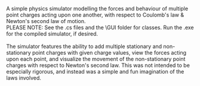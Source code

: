A simple physics simulator modelling the forces and behaviour of multiple point charges acting upon one another, with respect to Coulomb's law & Newton's second law of motion.\
PLEASE NOTE: See the .cs files and the \GUI folder for classes. Run the .exe for the compiled simulator, if desired.\
\
The simulator features the ability to add multiple stationary and non-stationary point charges with given charge values, view the forces acting upon each point, and visualize the movement of the non-stationary point charges with respect to Newton's second law. This was not intended to be especially rigorous, and instead was a simple and fun imagination of the laws involved.
